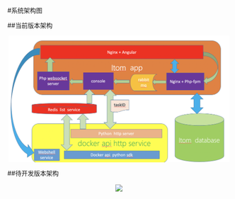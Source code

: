 #系统架构图

##当前版本架构

<p align="center">
    <img src="doc/itom-systeminfo.png" width="500" hegiht="313" align=center>
</p>

##待开发版本架构

<p align="center">
    <img src="doc/itom-systeminfo-new.png" width="500" hegiht="313" align=center>
</p>

